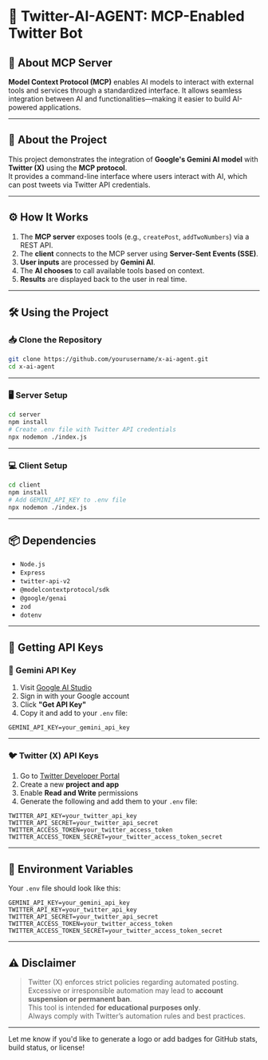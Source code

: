 # 🚀 Twitter-AI-AGENT: MCP-Enabled Twitter Bot

## 📡 About MCP Server

**Model Context Protocol (MCP)** enables AI models to interact with external tools and services through a standardized interface. It allows seamless integration between AI and functionalities—making it easier to build AI-powered applications.

---

## 🤖 About the Project

This project demonstrates the integration of **Google's Gemini AI model** with **Twitter (X)** using the **MCP protocol**.  
It provides a command-line interface where users interact with AI, which can post tweets via Twitter API credentials.

---

## ⚙️ How It Works

1. The **MCP server** exposes tools (e.g., `createPost`, `addTwoNumbers`) via a REST API.
2. The **client** connects to the MCP server using **Server-Sent Events (SSE)**.
3. **User inputs** are processed by **Gemini AI**.
4. The **AI chooses** to call available tools based on context.
5. **Results** are displayed back to the user in real time.

---

## 🛠️ Using the Project

### 📥 Clone the Repository

```bash
git clone https://github.com/yourusername/x-ai-agent.git
cd x-ai-agent
```

---

### 🖥️ Server Setup

```bash
cd server
npm install
# Create .env file with Twitter API credentials
npx nodemon ./index.js
```

---

### 💻 Client Setup

```bash
cd client
npm install
# Add GEMINI_API_KEY to .env file
npx nodemon ./index.js
```

---

## 📦 Dependencies

- `Node.js`
- `Express`
- `twitter-api-v2`
- `@modelcontextprotocol/sdk`
- `@google/genai`
- `zod`
- `dotenv`

---

## 🔐 Getting API Keys

### 🧠 Gemini API Key

1. Visit [Google AI Studio](https://makersuite.google.com/app/apikey)
2. Sign in with your Google account
3. Click **"Get API Key"**
4. Copy it and add to your `.env` file:

```env
GEMINI_API_KEY=your_gemini_api_key
```

---

### 🐦 Twitter (X) API Keys

1. Go to [Twitter Developer Portal](https://developer.twitter.com/en/portal/dashboard)
2. Create a new **project and app**
3. Enable **Read and Write** permissions
4. Generate the following and add them to your `.env` file:

```env
TWITTER_API_KEY=your_twitter_api_key
TWITTER_API_SECRET=your_twitter_api_secret
TWITTER_ACCESS_TOKEN=your_twitter_access_token
TWITTER_ACCESS_TOKEN_SECRET=your_twitter_access_token_secret
```

---

## 🧪 Environment Variables

Your `.env` file should look like this:

```env
GEMINI_API_KEY=your_gemini_api_key
TWITTER_API_KEY=your_twitter_api_key
TWITTER_API_SECRET=your_twitter_api_secret
TWITTER_ACCESS_TOKEN=your_twitter_access_token
TWITTER_ACCESS_TOKEN_SECRET=your_twitter_access_token_secret
```

---

## ⚠️ Disclaimer

> Twitter (X) enforces strict policies regarding automated posting.  
> Excessive or irresponsible automation may lead to **account suspension or permanent ban**.  
> This tool is intended **for educational purposes only**.  
> Always comply with Twitter’s automation rules and best practices.

--- 

Let me know if you'd like to generate a logo or add badges for GitHub stats, build status, or license!